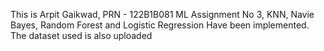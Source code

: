 This is Arpit Gaikwad, PRN - 122B1B081 ML Assignment No 3, KNN, Navie Bayes, Random Forest and Logistic Regression Have been implemented. The dataset used is also uploaded
